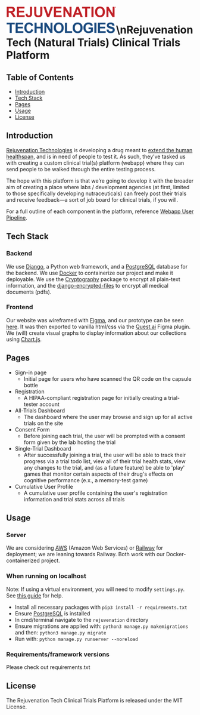 # ![Rejuvenation Tech Logo](readme_static/rejuvenation_logo.png)\nRejuvenation Tech (Natural Trials) Clinical Trials Platform
## Table of Contents
* [Introduction](#Introduction)
* [Tech Stack](#tech-stack)
* [Pages](#pages)
* [Usage](#usage)
* [License](#license)

## Introduction
[Rejuvenation Technologies](https://rejuvenationtech.com/) is developing a drug meant to [extend the human healthspan](https://www.notion.so/Rejuvenation-Tech-Tester-Onboarding-Platform-Product-Spec-562111ccc70d455da3ffbe5300f919ef), and is in need of people to test it. As such, they’ve tasked us with creating a custom clinical trial(s) platform (webapp) where they can send people to be walked through the entire testing process.

The hope with this platform is that we’re going to develop it with the broader aim of creating a place where labs / development agencies (at first, limited to those specifically developing nutraceuticals) can freely post their trials and receive feedback—a sort of job board for clinical trials, if you will.

For a full outline of each component in the platform, reference [Webapp User Pipeline](https://www.notion.so/Webapp-User-Pipeline-5a2a7e91d5fa41e681d1e7027ce65c1e).


## Tech Stack
### Backend
We use [Django](https://www.djangoproject.com/), a Python web framework, and a [PostgreSQL](https://www.postgresql.org/) database for the backend. We use [Docker](https://www.docker.com) to
containerize our project and make it deployable. We use the [Cryptography](https://cryptography.io/en/latest/fernet/) package to encrypt all plain-text information, and the [django-encrypted-files](https://pypi.org/project/django-encrypted-files/) to encrypt all medical documents (pdfs).

### Frontend
Our website was wireframed with [Figma](https://www.figma.com/), and our prototype can be seen [here](https://www.figma.com/file/XnedOZytyIexZ7UFxDkYKh/Clinical-Trials-Frontend-Page?node-id=0%3A1). It was then exported to vanilla html/css via the [Quest.ai](https://www.quest.ai/figma) Figma plugin. We (will) create visual graphs to display information about our collections using [Chart.js](https://www.chartjs.org/).

## Pages
- Sign-in page
  - Initial page for users who have scanned the QR code on the capsule bottle
- Registration
  - A HIPAA-compliant registration page for initially creating a trial-tester account
- All-Trials Dashboard
  - The dashboard where the user may browse and sign up for all active trials on the site
- Consent Form
  - Before joining each trial, the user will be prompted with a consent form given
  by the lab hosting the trial
- Single-Trial Dashboard
  - After successfully joining a trial, the user will be able to track their progress
  via a trial todo list, view all of their trial health stats, view any changes to the
  trial, and (as a future feature) be able to 'play' games that monitor certain aspects
  of their drug's effects on cognitive performance (e.x., a memory-test game)
- Cumulative User Profile
  - A cumulative user profile containing the user's registration information and trial
  stats across all trials

## Usage

### Server
We are considering [AWS](https://aws.amazon.com/) (Amazon Web Services) or [Railway](https://railway.app) for deployment; we are leaning towards Railway. Both work with our Docker-containerized project.

### When running on localhost

Note: If using a virtual environment, you will need to modify `settings.py`. See [this guide](https://alicecampkin.medium.com/how-to-set-up-environment-variables-in-django-f3c4db78c55f) for help.
- Install all necessary packages with `pip3 install -r requirements.txt`
- Ensure [PostgreSQL](https://www.postgresql.org/download/) is installed
- In cmd/terminal navigate to the `rejuvenation` directory
- Ensure migrations are applied with: `python3 manage.py makemigrations` and then: `python3 manage.py migrate`
- Run with: `python manage.py runserver --noreload`

### Requirements/framework versions

Please check out requirements.txt

## License

The Rejuvenation Tech Clinical Trials Platform is released under the MIT License.

